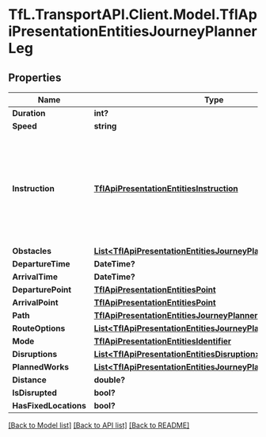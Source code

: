 # TfL.TransportAPI.Client.Model.TflApiPresentationEntitiesJourneyPlannerLeg
## Properties

Name | Type | Description | Notes
------------ | ------------- | ------------- | -------------
**Duration** | **int?** |  | [optional] 
**Speed** | **string** |  | [optional] 
**Instruction** | [**TflApiPresentationEntitiesInstruction**](TflApiPresentationEntitiesInstruction.md) | Describes the action the user need to take for this section, E.g. \&quot;walk to the              district line\&quot; | [optional] 
**Obstacles** | [**List&lt;TflApiPresentationEntitiesJourneyPlannerObstacle&gt;**](TflApiPresentationEntitiesJourneyPlannerObstacle.md) |  | [optional] 
**DepartureTime** | **DateTime?** |  | [optional] 
**ArrivalTime** | **DateTime?** |  | [optional] 
**DeparturePoint** | [**TflApiPresentationEntitiesPoint**](TflApiPresentationEntitiesPoint.md) |  | [optional] 
**ArrivalPoint** | [**TflApiPresentationEntitiesPoint**](TflApiPresentationEntitiesPoint.md) |  | [optional] 
**Path** | [**TflApiPresentationEntitiesJourneyPlannerPath**](TflApiPresentationEntitiesJourneyPlannerPath.md) |  | [optional] 
**RouteOptions** | [**List&lt;TflApiPresentationEntitiesJourneyPlannerRouteOption&gt;**](TflApiPresentationEntitiesJourneyPlannerRouteOption.md) |  | [optional] 
**Mode** | [**TflApiPresentationEntitiesIdentifier**](TflApiPresentationEntitiesIdentifier.md) |  | [optional] 
**Disruptions** | [**List&lt;TflApiPresentationEntitiesDisruption&gt;**](TflApiPresentationEntitiesDisruption.md) |  | [optional] 
**PlannedWorks** | [**List&lt;TflApiPresentationEntitiesJourneyPlannerPlannedWork&gt;**](TflApiPresentationEntitiesJourneyPlannerPlannedWork.md) |  | [optional] 
**Distance** | **double?** |  | [optional] 
**IsDisrupted** | **bool?** |  | [optional] 
**HasFixedLocations** | **bool?** |  | [optional] 

[[Back to Model list]](../../TfL.TransportAPI.Client/docs/README.md#documentation-for-models) [[Back to API list]](../../TfL.TransportAPI.Client/docs/README.md#documentation-for-api-endpoints) [[Back to README]](../../TfL.TransportAPI.Client/docs/README.md)

